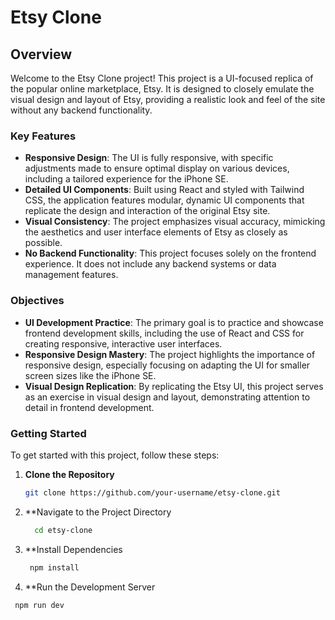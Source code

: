 # Etsy Clone

## Overview

Welcome to the Etsy Clone project! This project is a UI-focused replica of the popular online marketplace, Etsy. It is designed to closely emulate the visual design and layout of Etsy, providing a realistic look and feel of the site without any backend functionality.

### Key Features

- **Responsive Design**: The UI is fully responsive, with specific adjustments made to ensure optimal display on various devices, including a tailored experience for the iPhone SE.
- **Detailed UI Components**: Built using React and styled with Tailwind CSS, the application features modular, dynamic UI components that replicate the design and interaction of the original Etsy site.
- **Visual Consistency**: The project emphasizes visual accuracy, mimicking the aesthetics and user interface elements of Etsy as closely as possible.
- **No Backend Functionality**: This project focuses solely on the frontend experience. It does not include any backend systems or data management features.

### Objectives

- **UI Development Practice**: The primary goal is to practice and showcase frontend development skills, including the use of React and CSS for creating responsive, interactive user interfaces.
- **Responsive Design Mastery**: The project highlights the importance of responsive design, especially focusing on adapting the UI for smaller screen sizes like the iPhone SE.
- **Visual Design Replication**: By replicating the Etsy UI, this project serves as an exercise in visual design and layout, demonstrating attention to detail in frontend development.

### Getting Started

To get started with this project, follow these steps:

1. **Clone the Repository**

   ```bash
   git clone https://github.com/your-username/etsy-clone.git

2. **Navigate to the Project Directory
   ```bash
     cd etsy-clone

3. **Install Dependencies
   ```bash
    npm install

4. **Run the Development Server
  ```bash
   npm run dev
